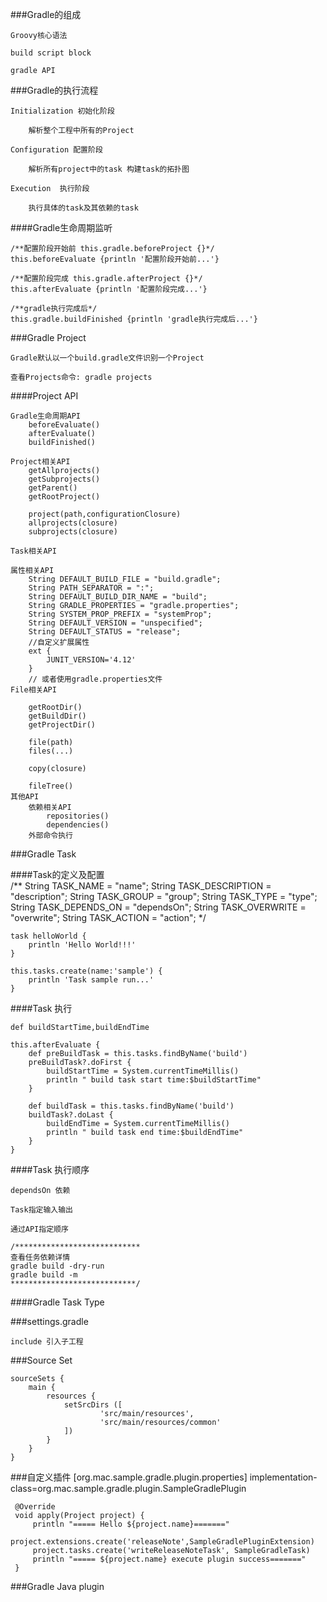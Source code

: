 ###Gradle的组成

    Groovy核心语法
    
    build script block
    
    gradle API
    
###Gradle的执行流程
    
    Initialization 初始化阶段
        
        解析整个工程中所有的Project
    
    Configuration 配置阶段
        
        解析所有project中的task 构建task的拓扑图
    
    Execution  执行阶段
    
        执行具体的task及其依赖的task
    
####Gradle生命周期监听

    /**配置阶段开始前 this.gradle.beforeProject {}*/
    this.beforeEvaluate {println '配置阶段开始前...'}
    
    /**配置阶段完成 this.gradle.afterProject {}*/
    this.afterEvaluate {println '配置阶段完成...'}
    
    /**gradle执行完成后*/
    this.gradle.buildFinished {println 'gradle执行完成后...'}
    
    
###Gradle Project
    
    Gradle默认以一个build.gradle文件识别一个Project
    
    查看Projects命令: gradle projects
    
####Project API

    Gradle生命周期API
        beforeEvaluate()
        afterEvaluate()
        buildFinished()
    
    Project相关API
        getAllprojects()
        getSubprojects()
        getParent()
        getRootProject()
        
        project(path,configurationClosure)
        allprojects(closure)
        subprojects(closure)
        
    Task相关API
    
    属性相关API
        String DEFAULT_BUILD_FILE = "build.gradle";
        String PATH_SEPARATOR = ":";
        String DEFAULT_BUILD_DIR_NAME = "build";
        String GRADLE_PROPERTIES = "gradle.properties";
        String SYSTEM_PROP_PREFIX = "systemProp";
        String DEFAULT_VERSION = "unspecified";
        String DEFAULT_STATUS = "release";
        //自定义扩展属性
        ext {
            JUNIT_VERSION='4.12'
        }
        // 或者使用gradle.properties文件
    File相关API
    
        getRootDir()
        getBuildDir()
        getProjectDir()
        
        file(path)
        files(...)
        
        copy(closure)
        
        fileTree()
    其他API
        依赖相关API
            repositories()
            dependencies()
        外部命令执行

###Gradle Task        

####Task的定义及配置    
    /**
     String TASK_NAME = "name";
     String TASK_DESCRIPTION = "description";
     String TASK_GROUP = "group";
     String TASK_TYPE = "type";
     String TASK_DEPENDS_ON = "dependsOn";
     String TASK_OVERWRITE = "overwrite";
     String TASK_ACTION = "action";
     */
     
    task helloWorld {
        println 'Hello World!!!'
    }
    
    this.tasks.create(name:'sample') {
        println 'Task sample run...'
    }
    
####Task 执行

    def buildStartTime,buildEndTime
    
    this.afterEvaluate {
        def preBuildTask = this.tasks.findByName('build')
        preBuildTask?.doFirst {
            buildStartTime = System.currentTimeMillis()
            println " build task start time:$buildStartTime"
        }
    
        def buildTask = this.tasks.findByName('build')
        buildTask?.doLast {
            buildEndTime = System.currentTimeMillis()
            println " build task end time:$buildEndTime"
        }
    }
    
####Task 执行顺序

    dependsOn 依赖
    
    Task指定输入输出
    
    通过API指定顺序
    
    /****************************
    查看任务依赖详情
    gradle build -dry-run
    gradle build -m
    ****************************/
    
####Gradle Task Type


###settings.gradle

    include 引入子工程
    
###Source Set

    sourceSets {
        main {
            resources {
                setSrcDirs ([
                        'src/main/resources',
                        'src/main/resources/common'
                ])
            }
        }
    }
    
###自定义插件
    [org.mac.sample.gradle.plugin.properties]
    implementation-class=org.mac.sample.gradle.plugin.SampleGradlePlugin
    
     @Override
     void apply(Project project) {
         println "===== Hello ${project.name}======="
         project.extensions.create('releaseNote',SampleGradlePluginExtension)
         project.tasks.create('writeReleaseNoteTask', SampleGradleTask)
         println "===== ${project.name} execute plugin success======="
     }
     
###Gradle Java plugin